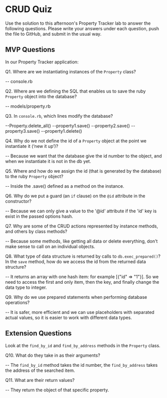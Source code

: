 # CRUD Quiz

Use the solution to this afternoon's Property Tracker lab to answer the following questions. Please write your answers under each question, push the file to GitHub, and submit in the usual way.

## MVP Questions

In our Property Tracker application:

Q1. Where are we instantiating instances of the `Property` class?

-- console.rb

Q2. Where are we defining the SQL that enables us to save the ruby `Property` object into the database?

-- models/property.rb

Q3. In `console.rb`, which lines modify the database?

--Property.delete_all()
--property1.save()
--property2.save()
--property3.save()
--property1.delete()

Q4. Why do we not define the id of a `Property` object at the point we instantiate it (‘new it up’)?

-- Because we want that the database give the id number to the object, and when we instantiate it is not in the db yet.

Q5. Where and how do we assign the id (that is generated by the database) to the ruby `Property` object?

-- Inside the .save() defined as a method on the instance.

Q6. Why do we put a guard (an `if` clause) on the `@id` attribute in the constructor?

-- Because we can only give a value to the '@id' attribute if the 'id' key is exist in the passed options hash.

Q7. Why are some of the CRUD actions represented by instance methods, and others by class methods?

-- Because some methods, like getting all data or delete everything, don't make sense to call on an individual objects.

Q8. What type of data structure is returned by calls to `db.exec_prepared()`? In the `save` method, how do we access the id from the returned data structure?

-- It returns an array with one hash item: for example [{"id" => "1"}]. So we need to access the first and only item, then the key, and finally change the data type to integer.

Q9. Why do we use prepared statements when performing database operations?

-- It is safer, more efficient and we can use placeholders with separated actual values, so it is easier to work with different data types.

## Extension Questions

Look at the `find_by_id` and `find_by_address` methods in the `Property` class.

Q10. What do they take in as their arguments?

-- The `find_by_id` method takes the id number, the `find_by_address` takes the address of the searched item.

Q11. What are their return values?

-- They return the object of that specific property.

